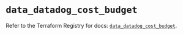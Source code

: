 # `data_datadog_cost_budget`

Refer to the Terraform Registry for docs: [`data_datadog_cost_budget`](https://registry.terraform.io/providers/datadog/datadog/3.67.0/docs/data-sources/cost_budget).
